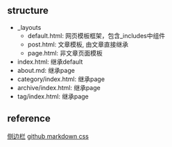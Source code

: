 ## structure

- _layouts
  - default.html: 网页模板框架，包含_includes中组件
  - post.html: 文章模板, 由文章直接继承
  - page.html: 非文章页面模板
- index.html: 继承default
- about.md: 继承page
- category/index.html: 继承page
- archive/index.html: 继承page
- tag/index.html: 继承page

## reference

[侧边栏](http://www.thomaszhao.cn/2015/01/08/how-do-i-build-this-jekyll-blog/)
[github markdown css](https://github.com/sindresorhus/github-markdown-css/blob/gh-pages/github-markdown.css)
